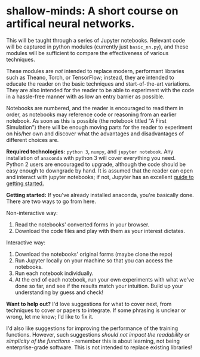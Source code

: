 # shallow-minds: A short course on artifical neural networks.

This will be taught through a series of Jupyter notebooks.  Relevant code will be captured in python modules (currently just `basic_nn.py`), and these modules will be sufficient to compare the effectiveness of various techniques.

These modules are *not* intended to replace modern, performant libraries such as Theano, Torch, or TensorFlow; instead, they are intended to educate the reader on the basic techniques and start-of-the-art variations.  They are also intended for the reader to be able to experiment with the code in a hassle-free manner with as low an entry barrier as possible.

Notebooks are numbered, and the reader is encouraged to read them in order, as notebooks may reference code or reasoning from an earlier notebook.  As soon as this is possible (the notebook titled "A First Simulation") there will be enough moving parts for the reader to experiment on his/her own and discover what the advantages and disadvantages of different choices are.

**Required technologies:** `python 3`, `numpy`, and `jupyter notebook`.  Any installation of `anaconda` with python 3 will cover everything you need. Python 2 users are encouraged to upgrade, although the code should be easy enough to downgrade by hand. It is assumed that the reader can open and interact with jupyter notebooks; if not, Jupyter has an excellent <a href="https://jupyter-notebook-beginner-guide.readthedocs.io/en/latest/">guide to getting started.</a>

**Getting started:** If you've already installed anaconda, you're basically done. There are two ways to go from here.

Non-interactive way:
1. Read the notebooks' converted forms in your browser.
2. Download the code files and play with them as your interest dictates.

Interactive way:
1. Download the notebooks' original forms (maybe clone the repo)
2. Run Jupyter locally on your machine so that you can access the notebooks.
3. Run each notebook individually.
4. At the end of each notebook, run your own experiments with what we've done so far, and see if the results match your intuition.  Build up your understanding by guess and check!

**Want to help out?** I'd love suggestions for what to cover next, from techniques to cover or papers to integrate. If some phrasing is unclear or wrong, let me know; I'd like to fix it.

I'd also like suggestions for improving the performance of the training functions.  However, such suggestions *should not impact the readability or simplicity of the functions* - remember this is about learning, not being enterprise-grade software. This is not intended to replace existing libraries!